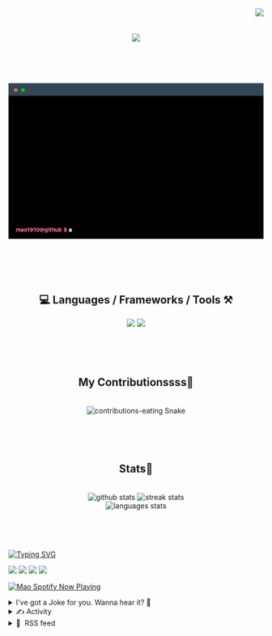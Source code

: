 <!-- VISITOR BADGE -->
<!-- https://github.com/hehuapei/visitor-badge -->

<img align="right" src="https://visitor-badge.laobi.icu/badge?page_id=mao1910.mao1910&left_color=%2379DAF9&right_color=%23FE6E96" />


<!-- TYPING SVG -->
<!-- https://github.com/DenverCoder1/readme-typing-svg -->

<h1 align="center">
    <img src="https://readme-typing-svg.herokuapp.com/?font=Righteous&size=35&center=true&vCenter=true&width=500&height=70&color=FE6E96&font=poppins&duration=5000&lines=Hi+There!+👋;+I'm+Mao!;" />
</h1>

<br/>

<!-- CODE/TERMINAL ABOUT ME -->
<h1 align="center">
<img src="./assets/terminal-5.gif" alt="Terminal" />
</h1>

<br/><br/><br/>


<!-- TECHNOLOGIES LOGOS -->
<!-- https://github.com/tandpfun/skill-icons -->

<h2 align="center">💻 Languages / Frameworks / Tools ⚒️</h2>
<div align="center">
    <img src="https://skillicons.dev/icons?i=javascript,typescript,angular,react,html,css,scss,bootstrap,cs,java,spring" />
    <img src="https://skillicons.dev/icons?i=flutter,firebase,supabase,mysql,git,github,gitlab,vscode,idea,maven,figma" />
</div>

<br/><br/><br/>


<!-- CONTRIBUTIONS SNAKE GAME -->
<!-- https://github.com/Platane/snk -->

<div align="center">
  <h2> My Contributionssss🐍 </h2>
  <br>
  <img alt="contributions-eating Snake" src="https://raw.githubusercontent.com/mao1910/mao1910/output/github-contribution-grid-snake.svg" />

  <!-- Four lines below suggested by Planate for Dark mode-->
  <picture>
  <source media="(prefers-color-scheme: dark)" srcset="github-snake-dark.svg" />
  <source media="(prefers-color-scheme: light)" srcset="github-snake.svg" />
  </picture>
  
  <br/><br/><br/>
</div>


<!-- GITHUB STATS -->
<!-- https://github.com/DenverCoder1/github-readme-streak-stats -->
<!-- https://github.com/anuraghazra/github-readme-stats -->
<!-- https://github-readme-stats-mao1910.vercel.app/ My own Vercel deployment-->

<h2 align="center"> Stats📝 </h2>
  <br>
<div align=center>
  <img width=429 src="https://github-readme-stats-mao1910.vercel.app/api?username=mao1910&count_private=true&show_icons=true&theme=dracula&rank_icon=github&hide=contribs&border_radius=10&border_color=79DAF9" alt="github stats"/>
  <img width=396 src="https://streak-stats.demolab.com/?user=mao1910&count_private=true&theme=dracula&currStreakNum=79DAF9&currStreakLabel=FE6E96&border_radius=10&border=79DAF9" alt="streak stats"/>
  <br/>
  <img src="https://github-readme-stats-mao1910.vercel.app/api/top-langs/?username=mao1910&layout=compact&theme=dracula&border_radius=10&size_weight=0.5&count_weight=0.5&border_color=79DAF9" alt="languages stats" />
</div>

<br/><br/><br/>


<!-- FOOTER -->
<!-- https://github.com/DenverCoder1/readme-typing-svg -->
<!-- https://readme-typing-svg.demolab.com/demo/ -->

<a href="https://git.io/typing-svg"><img src="https://readme-typing-svg.demolab.com?font=Poppins&pause=1000&color=FE6E96&width=535&lines=Thanks+for+dropping+by!;Feel+free+to+check+any+of+the+Socials+below+%F0%9F%91%87;Or+the+Joke+Of+The+Day+if+you're+down+for+a+giggle+%F0%9F%98%9D;Hope+to+see+you+again+%F0%9F%91%8A;Uh%3F+You're+still+here%3F;Well...+I'm+running+out+of+things+to+say...;Tell+you+what%2C+due+to+your+effort+and+perseverance%2C;I+shall+present+you+with+a+short+poem%3A;%22To+code%2C+or+not+to+code%2C+that+is+the+question%3A;Whether+'tis+nobler+in+the+IDE+to+debug;The+errors+and+issues+of+outrageous+software%2C;Or+to+take+up+the+keyboard+against+a+sea+of+bugs;And+by+coding%2C+end+them.%22;by+William+Shakespeare%2C+probably.+;Pretty+sure+that's+Hamlet's.;Alrighty%2C+this+has+been+fun.;But+I'll+restart+the+loop+now...+see+ya+soon!" alt="Typing SVG" /></a>


<!--  SOCIAL NETWORKS -->
<!-- https://github.com/alexandresanlim/Badges4-README.md-Profile -->

  <div> 
    <a href="https://www.linkedin.com/" target="_blank"><img src="https://img.shields.io/badge/-LinkedIn-%230077B5?style=for-the-badge&logo=linkedin&logoColor=white" target="_blank"></a> <!-- ADD LINKEDIN PROFILE -->
    <a href = "https://www.google.com"><img src="https://img.shields.io/badge/Portfolio-4285F4?style=for-the-badge&logo=Google-chrome&logoColor=white" target="_blank"></a> <!-- ADD PORTFOLIO WEBSITE -->
    <a href="https://discord.gg" target="_blank"><img src="https://img.shields.io/badge/Discord-7289DA?style=for-the-badge&logo=discord&logoColor=white" target="_blank"></a> <!-- ADD DISCORD -->
    <a href = "mao1910dev@gmail.com"><img src="https://img.shields.io/badge/Gmail-D14836?style=for-the-badge&logo=gmail&logoColor=white" target="_blank"></a>
  </div>


<!-- SPOTIFY PLAYING-->
<!-- https://github.com/novatorem/novatorem -->
<!-- https://spotify-now-playing-novatorem-git-main-mao1910.vercel.app/ My own Vercel deployment-->

[<img width=438px src="https://spotify-now-playing-git-main-mao1910.vercel.app//api/spotify/?border_color=FE6E96" alt="Mao Spotify Now Playing" />](https://open.spotify.com/user/31542et242zglhf42ydrtqgvuvde)


<!-- JOKE OF THE DAY -->
<!-- https://github.com/ABSphreak/readme-jokes -->
<!-- https://readme-jokes-git-master-mao1910.vercel.app/ My own Vercel deployment-->

<details>
<summary>I've got a Joke for you. Wanna hear it? 🙈</summary>

<br/>

 <tr>
 <td style="padding-top:4px"><img src = "https://readme-jokes-git-master-mao1910.vercel.app/api?&theme=dracula"></td>
 </tr>

</details>


<!-- ACTIVITY -->
<!-- https://github.com/jamesgeorge007/github-activity-readme -->


<details>
<summary>✍️ Activity</summary>

<br/>
<!-- START_SECTION:activity -->
<!--END_SECTION:activity-->

</details>


<!-- RSS FEED -->
<!-- https://github.com/gautamkrishnar/blog-post-workflow -->


<details>
<summary>📕 &nbsp;RSS feed</summary>

<br/>

<!-- BLOG-POST-LIST:START -->
 #### - [Data Communication : System design](https://dev.to/rajrathod/data-communication-system-design-3hgf) 
 <details><summary>Article</summary> <h2>
  
  
  Data Communication:
</h2>

<p>Data communication, also known as data networking or network communication, refers to the transmission of digital data between devices or systems over a network. It is a fundamental concept in computer science and telecommunications and plays a crucial role in enabling communication and data exchange in today's interconnected world. Here are key aspects and components of data communication:</p>

<p><strong>1. Data Transmission Medium</strong>:</p>

<ul>
<li>
<p><strong>Physical Media</strong>: Data can be transmitted over various physical mediums, including:</p>

<ul>
<li>
<strong>Copper Wire</strong>: Used in Ethernet and telephone connections.</li>
<li>
<strong>Fiber Optic Cable</strong>: Provides high-speed and long-distance data transmission.</li>
<li>
<strong>Wireless</strong>: Radio waves, microwaves, and satellite links are used for wireless communication.</li>
<li>
<strong>Coaxial Cable</strong>: Often used for cable television and some data networks.</li>
</ul>


</li>
<li><p><strong>Wireless Technologies</strong>: Wireless data communication includes Wi-Fi, cellular networks (3G, 4G, 5G), Bluetooth, and satellite communication.</p></li>
</ul>

<p><strong>2. Data Transmission Methods</strong>:</p>

<ul>
<li>
<strong>Serial vs. Parallel</strong>: Data can be transmitted serially (one bit at a time) or in parallel (multiple bits simultaneously).</li>
<li>
<strong>Synchronous vs. Asynchronous</strong>: In synchronous transmission, data is sent in synchronized frames, while asynchronous transmission does not require strict synchronization.</li>
</ul>

<p><strong>3. Network Protocols and Standards</strong>:</p>

<ul>
<li>
<strong>Protocols</strong>: Network protocols define rules and conventions for data communication. Examples include TCP/IP, HTTP, FTP, SMTP, and more.</li>
<li>
<strong>Standards</strong>: Standards organizations like the IEEE, ISO, and ITU develop specifications for networking and communication technologies, ensuring interoperability.</li>
</ul>

<p><strong>4. Network Topologies</strong>:</p>

<ul>
<li>
<strong>Physical Topology</strong>: Describes the physical layout of devices in a network, such as star, bus, ring, or mesh topologies.</li>
<li>
<strong>Logical Topology</strong>: Defines how data flows in the network, often based on protocols (e.g., Ethernet, Token Ring).</li>
</ul>

<p><strong>5. Network Devices</strong>:</p>

<ul>
<li>
<strong>Routers</strong>: Devices that connect different networks and route data between them.</li>
<li>
<strong>Switches</strong>: Devices that forward data within a local network based on MAC addresses.</li>
<li>
<strong>Firewalls</strong>: Network security devices that filter incoming and outgoing traffic.</li>
<li>
<strong>Modems</strong>: Devices that modulate and demodulate signals to enable digital data transmission over analog lines (e.g., DSL modems).</li>
</ul>

<p><strong>6. Network Layers</strong>:</p>

<ul>
<li>
<strong>OSI Model</strong>: The OSI (Open Systems Interconnection) model defines seven layers, each responsible for specific functions in data communication. These layers include physical, data link, network, transport, session, presentation, and application layers.</li>
</ul>

<p><strong>7. Transmission Modes</strong>:</p>

<ul>
<li>
<strong>Simplex</strong>: Data flows in one direction only (e.g., TV broadcast).</li>
<li>
<strong>Half-Duplex</strong>: Data can flow in both directions but not simultaneously (e.g., walkie-talkies).</li>
<li>
<strong>Full-Duplex</strong>: Data can flow in both directions simultaneously (e.g., phone conversation).</li>
</ul>

<p><strong>8. Error Detection and Correction</strong>:</p>

<ul>
<li>Techniques like checksums and error-correcting codes are used to detect and correct errors in transmitted data.</li>
</ul>

<p><strong>9. Data Encoding and Modulation</strong>:</p>

<ul>
<li>Data is often encoded into electrical, optical, or radio wave signals for transmission. Techniques like modulation are used to represent digital data in analog signals.</li>
</ul>

<p><strong>10. Network Security and Encryption</strong>:</p>

<ul>
<li>Data communication often involves security measures to protect data from unauthorized access and eavesdropping. Encryption and secure protocols are used for secure communication.</li>
</ul>

<p><strong>11. Bandwidth and Data Rate</strong>:</p>

<ul>
<li>Bandwidth represents the capacity of a communication channel, while data rate refers to the speed at which data is transmitted.</li>
</ul>

<p><strong>12. Data Routing</strong>:</p>

<ul>
<li>Data is routed through networks using routing algorithms and tables that determine the best path from the source to the destination.</li>
</ul>

<p>Data communication is the foundation of the internet, telecommunication networks, and various other communication systems. It enables the exchange of information, multimedia content, and real-time interactions across the globe, impacting various aspects of modern life, from business and education to entertainment and healthcare.</p>

<h2>
  
  
  Application Layer:
</h2>

<p>The application layer is one of the seven layers in the OSI (Open Systems Interconnection) model and one of the five layers in the TCP/IP model. It is the topmost layer in both models and plays a fundamental role in network communication, as it focuses on end-user services and applications. Here's an overview of the application layer:<br>
<a href="https://res.cloudinary.com/practicaldev/image/fetch/s--vkG17HvF--/c_limit%2Cf_auto%2Cfl_progressive%2Cq_auto%2Cw_800/https://dev-to-uploads.s3.amazonaws.com/uploads/articles/opg7tsvapbmdpcssq9fj.png" class="article-body-image-wrapper"><img src="https://res.cloudinary.com/practicaldev/image/fetch/s--vkG17HvF--/c_limit%2Cf_auto%2Cfl_progressive%2Cq_auto%2Cw_800/https://dev-to-uploads.s3.amazonaws.com/uploads/articles/opg7tsvapbmdpcssq9fj.png" alt="Image description" width="585" height="359"></a></p>

<p><strong>Key Functions of the Application Layer</strong>:</p>

<ol>
<li><p><strong>End-User Services</strong>: The primary purpose of the application layer is to provide various network services directly to end-users or applications. It acts as an interface between the network and the user, ensuring that applications can communicate over the network.</p></li>
<li><p><strong>Application Protocols</strong>: The application layer defines various protocols and standards for specific applications and services to communicate with one another. These protocols determine how data is formatted, transmitted, and received by applications.</p></li>
<li><p><strong>Data Presentation and Translation</strong>: The application layer is responsible for data presentation and conversion. It ensures that data is in a format that the receiving application can understand and interpret. This includes tasks like data encryption, compression, and character set conversion.</p></li>
<li><p><strong>Session Management</strong>: The application layer can establish, maintain, and terminate communication sessions between applications. It helps manage the flow of data and ensures that information is synchronized between sender and receiver.</p></li>
<li><p><strong>Application Identification and Addressing</strong>: The application layer defines mechanisms for identifying applications and services on a network, typically using port numbers or other identifiers. This enables routers and switches to forward data to the appropriate destination.</p></li>
<li><p><strong>User Authentication and Authorization</strong>: Some application layer protocols and services handle user authentication and authorization, ensuring that only authorized users can access certain resources or services.</p></li>
<li><p><strong>File Transfer and Remote Access</strong>: Protocols like FTP (File Transfer Protocol) and SSH (Secure Shell) operate at the application layer and enable file transfer and remote access to servers.</p></li>
<li><p><strong>Email Services</strong>: Email protocols such as SMTP (Simple Mail Transfer Protocol) for sending emails and POP3/IMAP for receiving emails operate at the application layer.</p></li>
<li><p><strong>Web Services</strong>: HTTP (Hypertext Transfer Protocol), used for web browsing and web-based applications, is a key application layer protocol.</p></li>
</ol>

<p><strong>Examples of Application Layer Protocols and Services</strong>:</p>

<ul>
<li>
<strong>HTTP/HTTPS</strong>: Hypertext Transfer Protocol and its secure version are used for web browsing and web services.</li>
<li>
<strong>SMTP</strong>: Simple Mail Transfer Protocol is used for sending email.</li>
<li>
<strong>POP3/IMAP</strong>: Post Office Protocol and Internet Message Access Protocol are used for receiving email.</li>
<li>
<strong>FTP</strong>: File Transfer Protocol is used for transferring files.</li>
<li>
<strong>SSH</strong>: Secure Shell is used for secure remote access and management of network devices.</li>
<li>
<strong>DNS</strong>: Domain Name System resolves domain names into IP addresses.</li>
<li>
<strong>SNMP</strong>: Simple Network Management Protocol is used for managing and monitoring network devices.</li>
<li>
<strong>TELNET</strong>: Used for remote terminal access (not secure).</li>
</ul>

<p>The application layer is critical for enabling communication between different software applications and services across a network. It provides the necessary abstractions and protocols to facilitate this communication, ensuring that data is exchanged accurately and efficiently.</p>

<h2>
  
  
  Network Protocols:
</h2>

<p>HTTP (Hypertext Transfer Protocol), TCP (Transmission Control Protocol), and UDP (User Datagram Protocol) are fundamental protocols in computer networking that play essential roles in data communication and web services. Each protocol serves a specific purpose and has its characteristics and use cases. Here's an overview of each:<br>
<a href="https://res.cloudinary.com/practicaldev/image/fetch/s--RKMceQE8--/c_limit%2Cf_auto%2Cfl_progressive%2Cq_auto%2Cw_800/https://dev-to-uploads.s3.amazonaws.com/uploads/articles/b0l6a19qac8dhho1l3sj.png" class="article-body-image-wrapper"><img src="https://res.cloudinary.com/practicaldev/image/fetch/s--RKMceQE8--/c_limit%2Cf_auto%2Cfl_progressive%2Cq_auto%2Cw_800/https://dev-to-uploads.s3.amazonaws.com/uploads/articles/b0l6a19qac8dhho1l3sj.png" alt="Image description" width="697" height="537"></a></p>

<p><strong>HTTP (Hypertext Transfer Protocol)</strong>:</p>

<ul>
<li>
<strong>Purpose</strong>: HTTP is an application layer protocol used for transferring hypertext (text-based documents with links) and other data between a client (typically a web browser) and a web server.</li>
<li>
<strong>Characteristics</strong>:

<ul>
<li>Request-Response Model: HTTP follows a client-server model where a client sends requests to a web server, and the server responds with the requested content.</li>
<li>Stateless: HTTP is stateless, meaning each request-response cycle is independent, and the server doesn't retain information about previous requests from the same client.</li>
<li>Connectionless: By default, HTTP uses a connectionless model where each request/response is a separate connection. However, HTTP/1.1 introduced the option to reuse connections (HTTP Keep-Alive) for multiple requests.</li>
</ul>


</li>
<li>
<strong>Use Cases</strong>: HTTP is the foundation of the World Wide Web and is used for browsing websites, fetching resources like HTML pages, images, videos, and interacting with web services through APIs (e.g., RESTful APIs).</li>
</ul>

<p><strong>TCP (Transmission Control Protocol)</strong>:</p>

<ul>
<li>
<strong>Purpose</strong>: TCP is a transport layer protocol that provides reliable, connection-oriented, and stream-oriented data communication between two devices in a network.</li>
<li>
<strong>Characteristics</strong>:

<ul>
<li>Reliable: TCP ensures the reliable delivery of data by acknowledging received packets, retransmitting lost packets, and ordering received packets.</li>
<li>Connection-Oriented: TCP establishes a connection before data exchange and terminates the connection after communication.</li>
<li>Stream-Oriented: TCP treats data as a continuous stream of bytes, providing a byte-stream interface to applications.</li>
</ul>


</li>
<li>
<strong>Use Cases</strong>: TCP is commonly used for applications where data reliability and ordering are critical, such as web browsing, email, file transfer (e.g., FTP), and remote access (e.g., SSH).</li>
</ul>

<p><strong>UDP (User Datagram Protocol)</strong>:</p>

<ul>
<li>
<strong>Purpose</strong>: UDP is a transport layer protocol that provides a connectionless and lightweight method for sending datagrams (packets) of data between devices in a network.</li>
<li>
<strong>Characteristics</strong>:

<ul>
<li>Connectionless: UDP does not establish a connection before sending data and does not guarantee the delivery or ordering of data packets.</li>
<li>Lightweight: UDP has lower overhead compared to TCP because it lacks features like flow control and error correction.</li>
<li>Low Latency: UDP is preferred for real-time applications where low latency is crucial, such as VoIP, online gaming, and multimedia streaming.</li>
</ul>


</li>
<li>
<strong>Use Cases</strong>: UDP is suitable for applications where real-time communication is more important than data integrity, such as video conferencing, DNS, DHCP, and various real-time protocols.
Remote Procedure Call (RPC), gRPC, REST, and GraphQL are all protocols and technologies used for building APIs and enabling communication between clients and servers in distributed systems. Each of these technologies has its own characteristics and use cases. Here's an in-depth explanation of each:</li>
</ul>

<p><strong>Remote Procedure Call (RPC)</strong>:</p>

<ul>
<li>
<strong>Purpose</strong>: RPC is a protocol that allows a program or function to execute code on a remote server or service as if it were a local function call. It abstracts the complexities of network communication, making it appear as if the client is invoking a function on the server.</li>
<li>
<strong>Characteristics</strong>:

<ul>
<li>Synchronous: RPC calls are typically synchronous, meaning the client waits for the remote procedure to complete and return a response.</li>
<li>Language Agnostic: RPC can work across different programming languages, allowing clients and servers to be written in different languages.</li>
<li>Communication Overhead: RPC may involve serialization/deserialization of data and network communication, which can add overhead.</li>
</ul>


</li>
<li>
<strong>Use Cases</strong>: RPC is commonly used in scenarios where you need direct control over remote services and want to make remote calls feel like local calls. Examples include remote method invocation in Java RMI and gRPC.</li>
</ul>

<p><strong>gRPC</strong>:</p>

<ul>
<li>
<strong>Purpose</strong>: gRPC is an open-source RPC framework developed by Google. It uses HTTP/2 as the transport protocol and Protocol Buffers (protobuf) as the interface definition language (IDL) to define services and message structures.</li>
<li>
<strong>Characteristics</strong>:

<ul>
<li>Strongly Typed: gRPC uses Protocol Buffers to define APIs and data structures, providing strong typing and code generation.</li>
<li>Language Agnostic: Similar to RPC, gRPC allows communication between clients and servers implemented in different programming languages.</li>
<li>Bidirectional Streaming: gRPC supports bidirectional streaming, enabling both clients and servers to send multiple messages in a single RPC.</li>
</ul>


</li>
<li>
<strong>Use Cases</strong>: gRPC is well-suited for building efficient and performant APIs in microservices architectures. It's commonly used in scenarios where high performance, strong typing, and bidirectional communication are important.</li>
</ul>

<p><strong>REST (Representational State Transfer)</strong>:</p>

<ul>
<li>
<strong>Purpose</strong>: REST is an architectural style for designing networked applications. It is based on a set of principles and constraints that define how resources are identified and addressed via URLs, and how they can be manipulated using a limited set of standardized HTTP methods.</li>
<li>
<strong>Characteristics</strong>:

<ul>
<li>Stateless: RESTful services are stateless, meaning each request from a client to a server must contain all the information needed to understand and process the request.</li>
<li>CRUD Operations: REST maps CRUD (Create, Read, Update, Delete) operations to HTTP methods (POST, GET, PUT, DELETE) for resource manipulation.</li>
<li>Representations: Resources in REST can have multiple representations (e.g., JSON, XML, HTML), and clients can specify their preferred representation.</li>
</ul>


</li>
<li>
<strong>Use Cases</strong>: REST is widely used for building APIs on the web, including web services, social media APIs, and any scenario where stateless communication over HTTP is appropriate.</li>
</ul>

<p><strong>GraphQL</strong>:</p>

<ul>
<li>
<strong>Purpose</strong>: GraphQL is a query language and runtime for APIs that allows clients to request only the data they need and nothing more. It provides a flexible and efficient approach to data retrieval and manipulation.</li>
<li>
<strong>Characteristics</strong>:

<ul>
<li>Flexible Queries: Clients can specify exactly what data they need in their queries, reducing over-fetching or under-fetching of data.</li>
<li>Strongly Typed: GraphQL APIs are strongly typed and introspective, meaning the schema is self-documenting, and clients can discover available operations and types.</li>
<li>Single Endpoint: GraphQL typically exposes a single endpoint for all API operations, making it easier to manage and optimize.</li>
</ul>


</li>
<li>
<strong>Use Cases</strong>: GraphQL is suitable for scenarios where clients have diverse data needs, need to reduce over-fetching of data, or want to consolidate multiple API endpoints into a single endpoint. It is often used in modern web and mobile app development.</li>
</ul>

 </details> 
 <hr /> 

 #### - [Self-developed PSD parser dynamically generates static code to improve your development efficiency](https://dev.to/yuanmr/self-developed-psd-parser-dynamically-generates-static-code-to-improve-your-development-efficiency-200c) 
 <details><summary>Article</summary> <h2>
  
  
  Preface
</h2>

<p>Hello everyone, welcome to the <code>Useless Innovation</code> technology channel. That's right! You read that right, here is a combination of useless technologies or technologies that are rarely touched in daily life. Innovate a more useless tool and provide it for everyone to use. Therefore, we call it <code>useless innovation</code>, or we can also call it <code>berry innovation</code>.</p>

<h2>
  
  
  Finished product display
</h2>

<p>Before explaining my development and learning process, I will first share the tools with everyone. If you want to know more about us or want to learn and cooperate, you can send me a private message. Quick access address：<a href="http://meichuang.org.cn/meichuangToos/#/index">http://meichuang.org.cn/meichuangToos/#/index</a></p>

<h2>
  
  
  front page
</h2>

<p>When you enter the homepage of the platform, you can see a very simple style, which is mainly divided into three areas: the header area, the introduction area, and the functional module area. What we developed this time: the “useless” static code generator tool is our first product, also known as Pixel Partner.</p>

<p>*When I chose this name, I wanted this tool to be your partner in the development process. It can help you complete the task of cutting pictures at any time, so that you are no longer a picture cutting boy. *</p>

<p><a href="https://res.cloudinary.com/practicaldev/image/fetch/s--TIPKnLDx--/c_limit%2Cf_auto%2Cfl_progressive%2Cq_auto%2Cw_800/https://dev-to-uploads.s3.amazonaws.com/uploads/articles/rryzsqgdyk5924vb3odm.png" class="article-body-image-wrapper"><img src="https://res.cloudinary.com/practicaldev/image/fetch/s--TIPKnLDx--/c_limit%2Cf_auto%2Cfl_progressive%2Cq_auto%2Cw_800/https://dev-to-uploads.s3.amazonaws.com/uploads/articles/rryzsqgdyk5924vb3odm.png" alt="home" width="800" height="444"></a></p>

<h2>
  
  
  Pixel Partner
</h2>

<p>When you enter the Pixel Partner tool, you will be asked by default to upload a PSD mockup first. After the upload is completed, it will help you with cutting, rendering and other actions, and finally enter the console.</p>

<p><a href="https://res.cloudinary.com/practicaldev/image/fetch/s--XntJ4RLI--/c_limit%2Cf_auto%2Cfl_progressive%2Cq_auto%2Cw_800/https://dev-to-uploads.s3.amazonaws.com/uploads/articles/1m925bybdk8chtbiay5h.png" class="article-body-image-wrapper"><img src="https://res.cloudinary.com/practicaldev/image/fetch/s--XntJ4RLI--/c_limit%2Cf_auto%2Cfl_progressive%2Cq_auto%2Cw_800/https://dev-to-uploads.s3.amazonaws.com/uploads/articles/1m925bybdk8chtbiay5h.png" alt="import" width="800" height="445"></a></p>

<p><strong>The console page is divided into three modules:</strong></p>

<ol>
<li>File preview area on the left: You can upload multiple psds and switch at any time.</li>
<li>The page preview area in the middle: preview the corresponding psd interface.</li>
<li>Ribbon on the right: Set the configuration of download code.</li>
</ol>

<p><a href="https://res.cloudinary.com/practicaldev/image/fetch/s--lt_tmprU--/c_limit%2Cf_auto%2Cfl_progressive%2Cq_auto%2Cw_800/https://dev-to-uploads.s3.amazonaws.com/uploads/articles/nl3foqy1ireaatqgt02m.png" class="article-body-image-wrapper"><img src="https://res.cloudinary.com/practicaldev/image/fetch/s--lt_tmprU--/c_limit%2Cf_auto%2Cfl_progressive%2Cq_auto%2Cw_800/https://dev-to-uploads.s3.amazonaws.com/uploads/articles/nl3foqy1ireaatqgt02m.png" alt="preview" width="800" height="446"></a></p>

<p>Mainly explain the functions of the functional area:</p>

<ol>
<li>Source code type: Generate code using the syntax and rules of the corresponding type. Contains HTML, Vue2.x, React, Uniapp, WeChat applet</li>
<li>Size standard: The page adapts to the size. According to the value you fill in, all the elements of the page are generated to the corresponding adapted size, so that they can be perfectly presented on the page.</li>
<li>Unit standard: According to the size and unit, it can be adapted to the display of different clients. Contains PX, REM, VH, VW</li>
<li>Font: Upload the corresponding text font to restore the visual draft.</li>
</ol>

<p><a href="https://res.cloudinary.com/practicaldev/image/fetch/s--eul0SFSp--/c_limit%2Cf_auto%2Cfl_progressive%2Cq_auto%2Cw_800/https://dev-to-uploads.s3.amazonaws.com/uploads/articles/lf9n6tfcta4r9molrz8d.png" class="article-body-image-wrapper"><img src="https://res.cloudinary.com/practicaldev/image/fetch/s--eul0SFSp--/c_limit%2Cf_auto%2Cfl_progressive%2Cq_auto%2Cw_800/https://dev-to-uploads.s3.amazonaws.com/uploads/articles/lf9n6tfcta4r9molrz8d.png" alt="ribbon" width="800" height="1520"></a></p>

<h2>
  
  
  Self-test
</h2>

<p>After the development was completed, we also conducted self-tests for a period of time to summarize the overall integrity of the current website.</p>

<ol>
<li>Parse poster-related PSD files, which can be perfectly parsed, as long as the corresponding font file is uploaded (<strong>This is very important</strong>). Our company is also using it now, which basically saves one or two people’s working hours (the boss is very satisfied).</li>
<li>The layout is not strong, and it is not very friendly to the management backend or daily business viewing pages. The current overall layout is based on positioning and has no structure. We are constantly making breakthroughs in this regard (<strong>If you have the ability and interest in this area People can join our small team, and we can open source in this area</strong>)</li>
<li>The recognition is not strong and cannot be recognized as input boxes, tables, icons, etc. We are also looking for a breakthrough point for this. To be honest, it is a bit difficult. There is no one in this field (<strong>If anyone is willing to teach us how to train large models, please send me a private message, or if you are willing to cooperate</strong>)</li>
</ol>

<h2>
  
  
  Summarize
</h2>

<p>The above introduction ends here. The operation is very simple, and the function of generating page code is also very nice. Everyone can try it. Maybe it will be helpful to you, <code>I introduced this tool to a friend, and he directly used it to take orders to develop pages. He complained that he could borrow more orders for drawing static pages.</code>I secretly envy people who have private contracts. That’s it for this issue, see you next time.</p>

 </details> 
 <hr /> 

 #### - [Navigating the shift from customer service to coding](https://dev.to/wdp/navigating-the-shift-from-customer-service-to-coding-oe6) 
 <details><summary>Article</summary> <p>In the rapidly evolving landscape of software development, professionals with diverse backgrounds bring unique perspectives and valuable skills to the table. Meet <a href="https://www.linkedin.com/in/thorrellt/">Thorrell Turner</a>, a Mobile Software Developer currently dedicated to a healthcare platform that aims to improve accessibility to medical care. Balancing work and a family of five, Thorrell successfully transitioned from a career in Customer Service to the tech industry, leveraging his Bachelor's degree in Computer Science. With his solid foundation and a <a href="https://thorrellt.com/">portfolio</a> showcasing his expertise in mobile software development, Thorrell is driven to make a meaningful impact in the field.</p>

<p>Explore our interview with Thorrell as we delve into his inspiring story, his experiences in web development, and his significant contributions to the <a href="https://www.webdevpath.co/">Web Dev Path project</a>—an open-source initiative that empowers aspiring tech professionals, such as designers, developers, and project managers to gain practical, real-life experience. Through his narrative, we aim to inspire others considering a similar path and emphasize the boundless opportunities that come with embracing change and pursuing a fulfilling career in the ever-evolving world of mobile software development.</p>




<p><strong>Can you share your experience, your background in web development, and how it led you to contribute to the Web Dev Path project?</strong></p>

<p>Absolutely! My journey in web development began when I decided to make a career transition to software development. At the time, I had approximately one year of web development experience under my belt. Most recently, I completed a project utilizing React and Node.</p>

<p>While I was focusing on securing more job interviews to gain industry-worthy experience, a close friend introduced me to the Web Dev Path project. Intrigued by its details, I dove in and immediately knew that I wanted to be part of this initiative. I quickly familiarized myself with Next.js and React and reached out the very next day to offer my contribution.</p>

<p><strong>As a software developer with full-stack experience, how do you see the Web Dev Path project benefiting aspiring web developers in their learning journey?</strong></p>

<p>The Web Dev Path project offers aspiring web developers several valuable benefits. Firstly, it provides an opportunity to interact with an existing codebase, which is crucial since professionals will often encounter code written by others in their careers. This project allows individuals to enhance their ability to understand and work with unfamiliar code—an essential skill in the industry.</p>

<p>Furthermore, the project offers access to more experienced developers, creating an invaluable learning environment. Being part of the Web Dev Path community saved me time and alleviated stress through discussions about solutions, strategies, and providing insights into the logic behind specific decisions.</p>

<p><strong>Can you describe some of the key features and functionalities of the Web Dev Path project that make it a valuable resource for individuals looking to enter or progress in the field of web development?</strong></p>

<p>For those lacking professional experience in the tech industry, like myself when I first contributed to the project, Web Dev Path plays a significant role in introducing core aspects of the development lifecycle. Participants have the opportunity to assign themselves tasks with requirements, test code, document changes, and more—replicating real-world scenarios.</p>

<p>From my perspective as a developer starting out, the most impactful aspect of the Web Dev Path project was the experience gained with Git. This ranged from cloning a repository, running it on my local machine, to completing pull requests and merging changes. In fact, during an interview that led to my first job offer, I successfully answered a Git question based on knowledge gained through my involvement with the project.</p>

<p><strong>How do you believe the Web Dev Path project promotes a sense of community and knowledge sharing among aspiring web developers, considering your personal values of collaboration and learning?</strong></p>

<p>The Web Dev Path community emanates warmth and a genuine eagerness to assist others. It creates a safe space where individuals feel empowered to ask questions, even if they consider them "dumb." This environment fosters learning and personal growth.</p>

<p>Having mostly pursued my journey in isolation, it was a refreshing change to engage in brainstorming dialogues within the community and discover insightful articles or videos recommended by fellow members. I quickly realized how much I had limited myself by not embracing collaboration earlier.</p>

<p><strong>What advice would you give to aspiring web developers who are interested in leveraging the Web Dev Path project to enhance their skills and knowledge? How can they make the most out of this open-source resource?</strong></p>

<p>To those interested in maximizing their benefit from the Web Dev Path project, I encourage you to dive in even before you feel completely ready. Embrace the challenge of stepping out of your comfort zone, as that's where lasting knowledge is truly built.</p>

<p>Additionally, make sure to document and leverage the experience gained from contributing to an open-source project like this. Take notes of your contributions with the intention of showcasing them on your resume or discussing them during interviews.</p>

<p>For those with limited tech experience on their resume, consider using headings like "Technical Experience" and "Non-technical Experience" instead of the traditional "Work Experience." Under the "Technical Experience" section, you can list any technical work experience you may have, as well as your open-source contributions and personal projects. This approach can provide an edge and catch the attention of recruiters, especially if your "Technical Experience" section spans half a page or more.</p>




<h2>
  
  
  Conclusion
</h2>

<p>Thorrell's journey from Customer Service to Tech exemplifies the possibilities that arise from transitioning careers. Through his interview, Thorrell invites aspiring web developers to embrace challenges and leverage resources like open-source projects to enhance their skills and knowledge in the dynamic field of web development.</p>

<p>As we conclude our conversation with Thorrell, we encourage you to explore the transformative impact of the Web Dev Path project. Join the vibrant community of like-minded individuals, embark on your own journey of growth, and unlock new opportunities. Visit the <a href="https://www.webdevpath.co/">Web Dev Path website</a> to discover how you can contribute and propel your web development career forward.</p>

 </details> 
 <hr /> 

 #### - [Lidando com regressão visual: enfrentando desafios com Django, Selenium e Pillow](https://dev.to/eduardojm/lidando-com-regressao-visual-enfrentando-desafios-com-django-selenium-e-pillow-o8d) 
 <details><summary>Article</summary> <p>O <strong>django-image-uploader-widget</strong> é um projeto de componente de upload de imagem para o <strong>django</strong>. Por motivos de retrocompatibilidade entre as versões 3.x e 4.x do <strong>django</strong>, foi decidido implementar testes de regressão visual utilizando <strong>Selenium</strong> e <strong>Pillow</strong>. Nesse texto vamos trabalhar esse tema e seus desafios.</p>

<h2>
  
  
  Índice
</h2>

<ul>
<li>Introdução</li>
<li>O suporte do django a suas versões</li>
<li>O que é um teste de regressão visual?</li>
<li>O Browser e o Selenium</li>
<li>Pillow</li>
<li>Juntando as Peças</li>
<li>
Desafios

<ul>
<li>O problema inicial</li>
<li>Alteração nas fontes</li>
<li>Animações, transições e threshold</li>
<li>Theme Toggle</li>
</ul>


</li>
<li>Referências</li>
</ul>

<h2>
  
  
  Introdução <a></a>
</h2>

<p>O <a href="https://github.com/inventare/django-image-uploader-widget">django-image-uploader-widget</a> é um projeto de componente de upload de imagem para o <strong>django</strong>, criado para melhorar a estética dos <em>uploaders</em> originais. É mantido como open-source desde o início, inclusive recebendo colaborações de outros desenvolvedores.</p>

<p><a href="https://res.cloudinary.com/practicaldev/image/fetch/s--yMzmwO7C--/c_limit%2Cf_auto%2Cfl_progressive%2Cq_auto%2Cw_800/https://dev-to-uploads.s3.amazonaws.com/uploads/articles/t0pzhx6vm8kwio4xf5i9.png" class="article-body-image-wrapper"><img src="https://res.cloudinary.com/practicaldev/image/fetch/s--yMzmwO7C--/c_limit%2Cf_auto%2Cfl_progressive%2Cq_auto%2Cw_800/https://dev-to-uploads.s3.amazonaws.com/uploads/articles/t0pzhx6vm8kwio4xf5i9.png" alt="Visualização do Componente" width="800" height="160"></a></p>

<p>Com o lançamento das versões 4.x do django, o componente passou a ter diferenças significativas no visual entre algumas de suas versões, conforme registrado na issue <a href="https://github.com/inventare/django-image-uploader-widget/issues/96#issuecomment-1690740705">#96</a>.</p>

<p>A partir dessa diferença visual, em diferentes versões do <strong>django</strong>, entra no radar do projeto a possibilidade de implementação de testes de regressão visual. Nesse artigo vamos explorar os desafios enfrentados durante essa implementação.</p>

<h2>
  
  
  O suporte do django a suas versões <a></a>
</h2>

<p>Um ponto que vale ser levado em consideração, para justificar a decisão de implementar testes de regressão visual, é o fato de que o <strong>django</strong> mantem, por muito tempo, suporte a diversas de suas versões (<a href="https://www.djangoproject.com/download/">Ver Referência</a>), como na imagem:</p>

<p><a href="https://res.cloudinary.com/practicaldev/image/fetch/s--xwpjDp3c--/c_limit%2Cf_auto%2Cfl_progressive%2Cq_auto%2Cw_800/https://dev-to-uploads.s3.amazonaws.com/uploads/articles/03mlns5lyp7k2s16drdr.png" class="article-body-image-wrapper"><img src="https://res.cloudinary.com/practicaldev/image/fetch/s--xwpjDp3c--/c_limit%2Cf_auto%2Cfl_progressive%2Cq_auto%2Cw_800/https://dev-to-uploads.s3.amazonaws.com/uploads/articles/03mlns5lyp7k2s16drdr.png" alt="django supported versions roadmap" width="800" height="369"></a></p>

<h2>
  
  
  O que é um teste de regressão visual? <a></a>
</h2>

<p>Como o Guilherme Ananias comenta no seu texto (<a href="https://dev.to/woovi/avoiding-ui-regressions-with-jest-49f3">Ver Referência</a>), um teste de regressão visual é um tipo de teste que irá garantir que qualquer alteração no código não irá alterar a forma como o usuário final irá verá esse componente ou página.</p>

<p>Dado o contexto de suporte a múltiplas versões do <strong>django</strong> e, principalmente, do <strong>django-admin</strong>, com alterações de estilização entre as versões, esse tipo de teste pode, também, ser utilizado para garantir retrocompatibilidade entre o componente e as versões do <strong>django</strong>.</p>

<h2>
  
  
  O Browser e o Selenium <a></a>
</h2>

<p>O código desse componente já possuía uma suite de testes, funcionais, rodando com o <strong>Selenium</strong> e o <strong>Chrome Driver</strong>. A justificativa para o uso de testes funcionais pode ser lida nas <a href="https://inventare.github.io/django-image-uploader-widget/docs/development/tests/">documentações do projeto</a>.</p>

<p>Tendo o browser e, mais especificamente, o <strong>selenium</strong> disponíveis, é possível utilizar o método <code>screenshot(filename)</code> para salvar um <em>screenshot</em> de um elemento da página, conforme <a href="https://selenium-python.readthedocs.io/api.html#selenium.webdriver.remote.webelement.WebElement.screenshot">documentação</a>.</p>

<h2>
  
  
  Pillow <a></a>
</h2>

<p>A utilização dos campos de imagem do <strong>django</strong> só é possível com a biblioteca <strong>Pillow</strong> instalada no projeto. Essa biblioteca traz, com a sua instalação, métodos para lidar com a diferença entre imagens (<a href="https://pillow.readthedocs.io/en/stable/reference/ImageChops.html#PIL.ImageChops.difference">Ver Referência</a>).</p>

<h2>
  
  
  Juntando as Peças <a></a>
</h2>

<p>Ao utilizar o <strong>selenium</strong> e a lib <strong>Pillow</strong> é possível, de forma bem simples, tirar <em>screenshot</em> dos elementos e comparar com outro <em>screenshot</em> já armazenado (<a href="https://github.com/inventare/django-image-uploader-widget/blob/main/utils/tests/snapshot.py#L188">ver implementação</a>).</p>

<h2>
  
  
  Desafios <a></a>
</h2>

<p>Foram enfrentados diversos desafios durante a implementação dos testes de regressão visual. Alguns desses desafios foram causados pela natureza das escolhas para a implementação desses testes e outros pela natureza do <strong>django</strong> e <strong>django-admin</strong>.</p>

<h3>
  
  
  O problema inicial <a></a>
</h3>

<p>Toda a implementação dos testes de regressão visual nasceram devido a um problema entre versões do django, vide <a href="https://github.com/inventare/django-image-uploader-widget/issues/96#issuecomment-1690740705">#96</a>, onde, devido a alteração de estilos do <strong>django-admin</strong>, adicionando <code>flexbox</code>, causou a quebra da estilização.</p>

<p>Assim, é necessário dizer que um dos primeiros desafios é da natureza do <strong>django</strong> e, principalmente, do suporte a múltiplas versões do mesmo.</p>

<p>A solução, pra esse caso, em específico, foi simples e corriqueira fazendo o tratamento tanto pro <strong>css</strong> das versões 3.x do <strong>django-admin</strong> quanto para as novas, que utilizam <code>flexbox</code>.</p>

<h3>
  
  
  Alteração nas fontes <a></a>
</h3>

<p>Complementando o problema inicial, logo nos primeiros testes, foi identificado uma alteração no padrão visual do componente (ou <em>widget</em>), em uma das versões mais recentes do <strong>django</strong>. As fontes do <em>widget</em> estavam diferentes. Ao buscar pelas <em>releases notes</em> do <strong>django</strong>, é observado a seguinte descrição (<a href="https://docs.djangoproject.com/en/4.2/releases/4.2/">referência</a>):</p>

<blockquote>
<p>The admin’s font stack now prefers system UI fonts and no longer requires downloading fonts. Additionally, CSS variables are available to more easily override the default font families.</p>
</blockquote>

<p>Uma solução, não necessariamente a melhor, porém a mais simples foi a de adiantar essa alteração das fontes, para o componente de upload de imagens, independente da versão do <strong>django</strong>.</p>

<h3>
  
  
  Animações, transições e threshold <a></a>
</h3>

<p>Da natureza da comparação das imagens, junto ao fato de ser uma aplicação <em>web</em> executando, tem-se o problema de ter alguns pixeis de diferença em algumas situações, provavelmente causado por animações e transições.</p>

<p>Para aguardar o fim das transições e animações, o método <code>time.sleep()</code> do Python foi utilizado. Por conta da utilização do <code>time.sleep()</code> é, natural, que o tempo de execução dos testes aumente significativamente.</p>

<blockquote>
<p>Nesse ponto, é sempre importante deixar pontuado que, não existe certo ou errado, ou solução pra todos os problemas, ou, ainda, solução sem contrapontos. Toda técnica, ou escolha, geralmente, tem suas vantagens e desvantagens. Cabe ponderar se as vantagens superam as desvantagens no contexto ao qual se quer utilizar a ferramenta.</p>
</blockquote>

<p>Por fim, após a implementação do <code>time.sleep()</code> raras se tornaram as vezes que as imagens divergiam em locais que não deveriam, porém, por garantia, ainda foi implementado um sistema de comparação com <em>threshold</em> (limiar) para esses casos.</p>

<h3>
  
  
  Theme Toggle <a></a>
</h3>

<p>Ainda nas <em>release notes</em> da versão <strong>4.2</strong> do <strong>django</strong> é possível verificar a adição de um <em>theme toggle</em> no admin. Quando o componente foi, inicialmente, desenvolvido, as versões 4.x do <em>django</em> ainda não tinham assumido o status de <strong>LTS</strong>. Além disso, por um tempo, apenas as manutenções básicas foram dadas ao projeto. Dados esses contextos, o componente não tinha suporte a mudança de tema pela interface de usuário.</p>

<p>Esse problema só foi percebido, de fato, com a implementação dos testes de regressão visual e, para a solução, foi aberta uma nova issue no GitHub (<a href="https://github.com/inventare/django-image-uploader-widget/issues/103">#103</a>).</p>

<p>Esse foi o único caso em que foi implementada uma condicional da versão do <strong>django</strong> em que os testes estavam sendo executados:<br>
</p>

<div class="highlight js-code-highlight">
<pre class="highlight python"><code><span class="kn">import</span> <span class="nn">django</span>
<span class="c1"># ...
</span>
<span class="k">class</span> <span class="nc">InlineEditorUIRegressionTestCase</span><span class="p">(</span><span class="n">IUWTestCase</span><span class="p">):</span>
    <span class="c1"># ...
</span>    <span class="k">def</span> <span class="nf">test_ui_initialized_toggle_dark_theme_inverted</span><span class="p">(</span><span class="bp">self</span><span class="p">):</span>
        <span class="bp">self</span><span class="p">.</span><span class="n">dark_mode</span><span class="p">()</span>

        <span class="n">major</span><span class="p">,</span> <span class="n">minor</span><span class="p">,</span> <span class="n">_</span><span class="p">,</span> <span class="n">_</span><span class="p">,</span> <span class="n">_</span> <span class="o">=</span> <span class="n">django</span><span class="p">.</span><span class="n">VERSION</span>
        <span class="k">if</span> <span class="n">major</span> <span class="o">&lt;</span> <span class="mi">4</span> <span class="ow">or</span> <span class="n">minor</span> <span class="o">&lt;</span> <span class="mi">2</span><span class="p">:</span>
            <span class="k">return</span>
</code></pre>

</div>






<h2>
  
  
  Referências <a></a>
</h2>

<p>As referências citadas no texto, listadas:</p>

<ul>
<li><a href="https://github.com/inventare/django-image-uploader-widget">django-image-uploader-widget</a></li>
<li><a href="https://github.com/inventare/django-image-uploader-widget/issues/96#issuecomment-1690740705">django-image-uploader-widget#96</a></li>
<li><a href="https://www.djangoproject.com/download/">Download - Django</a></li>
<li><a href="https://dev.to/woovi/avoiding-ui-regressions-with-jest-49f3">Avoiding UI Regressions With Jest</a></li>
<li><a href="https://inventare.github.io/django-image-uploader-widget/docs/development/tests/">Tests - django-image-uploader-widget docs</a></li>
<li><a href="https://selenium-python.readthedocs.io/api.html#selenium.webdriver.remote.webelement.WebElement.screenshot">Selenium Docs</a></li>
<li><a href="https://pillow.readthedocs.io/en/stable/reference/ImageChops.html#PIL.ImageChops.difference">Pillow Docs</a></li>
<li><a href="https://github.com/inventare/django-image-uploader-widget/blob/main/utils/tests/snapshot.py#L188">django-image-uploader-widget/snapshot.py</a></li>
<li><a href="https://docs.djangoproject.com/en/4.2/releases/4.2/">Django - Django 4.2 Release</a></li>
<li><a href="https://github.com/inventare/django-image-uploader-widget/issues/103">django-image-uploader-widget#103</a></li>
</ul>




<p>Foto de <a href="https://unsplash.com/pt-br/@buudkaanaa?utm_source=unsplash&amp;utm_medium=referral&amp;utm_content=creditCopyText">Budka Damdinsuren</a> na <a href="https://unsplash.com/pt-br/fotografias/xihqiK6rD9k?utm_source=unsplash&amp;utm_medium=referral&amp;utm_content=creditCopyText">Unsplash</a></p>

 </details> 
 <hr /> 

 #### - [Dark Mode with Next.js, TypeScript, Styled Components and Redux Toolkit🔯🔮](https://dev.to/koyablue/dark-mode-with-nextjs-typescript-styled-components-and-redux-toolkit-3863) 
 <details><summary>Article</summary> <p>Hi 👋<br>
Thank you for taking time to read this article!</p>

<p>One of the most common features we implement is dark mode. However, after implementing dark mode once in a project, it's easy to forget how it was implemented because there's no opportunity to implement it for a while. <br>
So I decided to put together an article on the method I use most often so that everyone can check it anytime!</p>
<h2>
  
  
  Table of Contents
</h2>

<p> 1. Tech stack<br>
 2. Step-by-step implementation</p>

<p>       2.1. Configs, constants and types for color themes</p>

<p>       2.2. Set up Redux Toolkit</p>

<p>       2.3. Utility functions to handle color theme cookie</p>

<p>       2.4. Implement useColorTheme custom hook</p>

<p>       2.5. Configure RTK and Styled Components in _app.tsx<br>
 3. Let's implement dark mode toggle switch</p>
<h2>
  
  
  Tech stack
</h2>

<p>The language, libraries and frameworks used for the implementation are as follows:</p>

<ul>
<li>Next.js</li>
<li>TypeScript</li>
<li>Styled Components</li>
<li>Redux Toolkit</li>
<li>cookies-next</li>
</ul>
<h2>
  
  
  Step-by-step implementation
</h2>
<h3>
  
  
  Configs, constants and types for color themes
</h3>

<p>First, let's define the constants and types needed to manage the color theme.<br>
in <code>const/colorTheme.ts</code><br>
</p>

<div class="highlight js-code-highlight">
<pre class="highlight typescript"><code><span class="c1">// const/colorTheme.ts</span>

<span class="c1">// Types of available color themes</span>
<span class="k">export</span> <span class="kd">const</span> <span class="nx">colorThemeNames</span> <span class="o">=</span> <span class="p">[</span>
  <span class="dl">'</span><span class="s1">light</span><span class="dl">'</span><span class="p">,</span>
  <span class="dl">'</span><span class="s1">dark</span><span class="dl">'</span><span class="p">,</span>
<span class="p">]</span> <span class="k">as</span> <span class="kd">const</span><span class="p">;</span>

<span class="c1">// Can't use type ColorThemeName because of circular dependency</span>
<span class="k">export</span> <span class="kd">const</span> <span class="nx">defaultColorThemeName</span><span class="p">:</span> <span class="k">typeof</span> <span class="nx">colorThemeNames</span><span class="p">[</span><span class="kr">number</span><span class="p">]</span> <span class="o">=</span> <span class="dl">'</span><span class="s1">light</span><span class="dl">'</span><span class="p">;</span>

<span class="c1">// Cookie key for color theme</span>
<span class="k">export</span> <span class="kd">const</span> <span class="nx">colorThemeCookieName</span> <span class="o">=</span> <span class="dl">'</span><span class="s1">myAppColorTheme</span><span class="dl">'</span><span class="p">;</span>

</code></pre>

</div>



<p>and</p>

<p>in <code>types/colorTheme.ts</code><br>
</p>

<div class="highlight js-code-highlight">
<pre class="highlight typescript"><code><span class="c1">// types/colorTheme.ts</span>

<span class="k">import</span> <span class="p">{</span> <span class="nx">colorThemeNames</span> <span class="p">}</span> <span class="k">from</span> <span class="dl">'</span><span class="s1">../const/colorTheme</span><span class="dl">'</span><span class="p">;</span>

<span class="k">export</span> <span class="kd">type</span> <span class="nx">ColorThemeStyle</span> <span class="o">=</span> <span class="p">{</span>
  <span class="na">colors</span><span class="p">:</span> <span class="p">{</span>
    <span class="na">text</span><span class="p">:</span> <span class="kr">string</span>
    <span class="na">background</span><span class="p">:</span> <span class="kr">string</span>
    <span class="na">componentBackground</span><span class="p">:</span> <span class="kr">string</span>
    <span class="na">border</span><span class="p">:</span> <span class="kr">string</span>
    <span class="na">info</span><span class="p">:</span> <span class="kr">string</span>
    <span class="na">infoBg</span><span class="p">:</span> <span class="kr">string</span>
    <span class="na">danger</span><span class="p">:</span> <span class="kr">string</span>
    <span class="na">dangerBg</span><span class="p">:</span> <span class="kr">string</span>
  <span class="p">},</span>
<span class="p">};</span>

<span class="k">export</span> <span class="kd">type</span> <span class="nx">ColorThemeName</span> <span class="o">=</span> <span class="k">typeof</span> <span class="nx">colorThemeNames</span><span class="p">[</span><span class="kr">number</span><span class="p">];</span>

<span class="cm">/**
 * Type guard for ColorThemeName
 *
 * @param {unknown} val
 * @return {*}  {val is ColorThemeName}
 */</span>
<span class="k">export</span> <span class="kd">const</span> <span class="nx">isColorThemeName</span> <span class="o">=</span> <span class="p">(</span><span class="nx">val</span><span class="p">:</span> <span class="nx">unknown</span><span class="p">):</span> <span class="nx">val</span> <span class="k">is</span> <span class="nx">ColorThemeName</span> <span class="o">=&gt;</span> <span class="p">(</span>
  <span class="nx">colorThemeNames</span><span class="p">.</span><span class="nx">includes</span><span class="p">(</span><span class="nx">val</span> <span class="k">as</span> <span class="nx">ColorThemeName</span><span class="p">)</span>
<span class="p">);</span>

</code></pre>

</div>



<p>Also we need to modify <code>DefaultTheme</code> type in <code>styled.d.ts</code> like this.<br>
</p>

<div class="highlight js-code-highlight">
<pre class="highlight typescript"><code><span class="c1">// styled.d.ts</span>

<span class="k">import</span> <span class="dl">'</span><span class="s1">styled-components</span><span class="dl">'</span><span class="p">;</span>
<span class="k">import</span> <span class="p">{</span> <span class="nx">ColorThemeStyle</span> <span class="p">}</span> <span class="k">from</span> <span class="dl">'</span><span class="s1">./types/colorTheme</span><span class="dl">'</span><span class="p">;</span>

<span class="kr">declare</span> <span class="kr">module</span> <span class="dl">'</span><span class="s1">styled-components</span><span class="dl">'</span> <span class="p">{</span>
  <span class="k">export</span> <span class="kr">interface</span> <span class="nx">DefaultTheme</span> <span class="kd">extends</span> <span class="nx">ColorThemeStyle</span> <span class="p">{}</span>
<span class="p">}</span>
</code></pre>

</div>



<p>It's convenient to create variables for the colors we will use.<br>
</p>

<div class="highlight js-code-highlight">
<pre class="highlight typescript"><code><span class="c1">// const/styles/colors.tsx</span>

<span class="k">export</span> <span class="kd">const</span> <span class="nx">dryadBark</span> <span class="o">=</span> <span class="dl">'</span><span class="s1">#37352f</span><span class="dl">'</span><span class="p">;</span> <span class="c1">// light theme string color</span>
<span class="k">export</span> <span class="kd">const</span> <span class="nx">white</span> <span class="o">=</span> <span class="dl">'</span><span class="s1">#ffffff</span><span class="dl">'</span><span class="p">;</span> <span class="c1">// light theme component color</span>
<span class="k">export</span> <span class="kd">const</span> <span class="nx">errigalWhite</span> <span class="o">=</span> <span class="dl">'</span><span class="s1">#f6f6f9</span><span class="dl">'</span><span class="p">;</span> <span class="c1">// light theme background color</span>
<span class="k">export</span> <span class="kd">const</span> <span class="nx">gainsboro</span> <span class="o">=</span> <span class="dl">'</span><span class="s1">#d9d9d9</span><span class="dl">'</span><span class="p">;</span> <span class="c1">// light theme border color</span>
<span class="k">export</span> <span class="kd">const</span> <span class="nx">coralRed</span> <span class="o">=</span> <span class="dl">'</span><span class="s1">#f93e3d</span><span class="dl">'</span><span class="p">;</span> <span class="c1">// common danger color</span>
<span class="k">export</span> <span class="kd">const</span> <span class="nx">translucentUnicorn</span> <span class="o">=</span> <span class="dl">'</span><span class="s1">#fcecee</span><span class="dl">'</span><span class="p">;</span>
<span class="k">export</span> <span class="kd">const</span> <span class="nx">softPetals</span> <span class="o">=</span> <span class="dl">'</span><span class="s1">#e9f6ef</span><span class="dl">'</span><span class="p">;</span>
<span class="k">export</span> <span class="kd">const</span> <span class="nx">vegetation</span> <span class="o">=</span> <span class="dl">'</span><span class="s1">#48cd90</span><span class="dl">'</span><span class="p">;</span> <span class="c1">// common info color</span>
<span class="k">export</span> <span class="kd">const</span> <span class="nx">stonewallGrey</span> <span class="o">=</span> <span class="dl">'</span><span class="s1">#c3c2c1</span><span class="dl">'</span><span class="p">;</span>
<span class="k">export</span> <span class="kd">const</span> <span class="nx">astrograniteDebris</span> <span class="o">=</span> <span class="dl">'</span><span class="s1">#3b414a</span><span class="dl">'</span><span class="p">;</span> <span class="c1">// dark theme border color</span>
<span class="k">export</span> <span class="kd">const</span> <span class="nx">aswadBlack</span> <span class="o">=</span> <span class="dl">'</span><span class="s1">#141519</span><span class="dl">'</span><span class="p">;</span> <span class="c1">// dark theme background color</span>
<span class="k">export</span> <span class="kd">const</span> <span class="nx">washedBlack</span> <span class="o">=</span> <span class="dl">'</span><span class="s1">#202528</span><span class="dl">'</span><span class="p">;</span> <span class="c1">// dark theme component background color</span>

</code></pre>

</div>



<p>(I used <a href="https://github.com/meodai/color-names">this</a> library to name these variables.)</p>

<p>Then declare color theme objects, default theme.<br>
<code>config/styles/colorTheme.ts</code><br>
</p>

<div class="highlight js-code-highlight">
<pre class="highlight typescript"><code><span class="k">import</span> <span class="p">{</span> <span class="nx">ColorThemeStyle</span><span class="p">,</span> <span class="nx">ColorThemeName</span> <span class="p">}</span> <span class="k">from</span> <span class="dl">'</span><span class="s1">../../types/colorTheme</span><span class="dl">'</span><span class="p">;</span>

<span class="c1">// colors</span>
<span class="k">import</span> <span class="p">{</span>
  <span class="nx">dryadBark</span><span class="p">,</span>
  <span class="nx">white</span><span class="p">,</span>
  <span class="nx">errigalWhite</span><span class="p">,</span>
  <span class="nx">gainsboro</span><span class="p">,</span>
  <span class="nx">coralRed</span><span class="p">,</span>
  <span class="nx">vegetation</span><span class="p">,</span>
  <span class="nx">astrograniteDebris</span><span class="p">,</span>
  <span class="nx">aswadBlack</span><span class="p">,</span>
  <span class="nx">washedBlack</span><span class="p">,</span>
  <span class="nx">softPetals</span><span class="p">,</span>
  <span class="nx">translucentUnicorn</span><span class="p">,</span>
<span class="p">}</span> <span class="k">from</span> <span class="dl">'</span><span class="s1">../../const/styles/colors</span><span class="dl">'</span><span class="p">;</span>

<span class="k">export</span> <span class="kd">const</span> <span class="nx">defaultColorThemeName</span><span class="p">:</span> <span class="nx">ColorThemeName</span> <span class="o">=</span> <span class="dl">'</span><span class="s1">light</span><span class="dl">'</span><span class="p">;</span>

<span class="k">export</span> <span class="kd">const</span> <span class="nx">lightTheme</span><span class="p">:</span> <span class="nx">ColorThemeStyle</span> <span class="o">=</span> <span class="p">{</span>
  <span class="na">colors</span><span class="p">:</span> <span class="p">{</span>
    <span class="na">text</span><span class="p">:</span> <span class="nx">dryadBark</span><span class="p">,</span>
    <span class="na">background</span><span class="p">:</span> <span class="nx">errigalWhite</span><span class="p">,</span>
    <span class="na">componentBackground</span><span class="p">:</span> <span class="nx">white</span><span class="p">,</span>
    <span class="na">border</span><span class="p">:</span> <span class="nx">gainsboro</span><span class="p">,</span>
    <span class="na">info</span><span class="p">:</span> <span class="nx">vegetation</span><span class="p">,</span>
    <span class="na">infoBg</span><span class="p">:</span> <span class="nx">softPetals</span><span class="p">,</span>
    <span class="na">danger</span><span class="p">:</span> <span class="nx">coralRed</span><span class="p">,</span>
    <span class="na">dangerBg</span><span class="p">:</span> <span class="nx">translucentUnicorn</span><span class="p">,</span>
  <span class="p">},</span>
<span class="p">};</span>

<span class="k">export</span> <span class="kd">const</span> <span class="nx">darkTheme</span><span class="p">:</span> <span class="nx">ColorThemeStyle</span> <span class="o">=</span> <span class="p">{</span>
  <span class="na">colors</span><span class="p">:</span> <span class="p">{</span>
    <span class="na">text</span><span class="p">:</span> <span class="nx">white</span><span class="p">,</span>
    <span class="na">background</span><span class="p">:</span> <span class="nx">aswadBlack</span><span class="p">,</span>
    <span class="na">componentBackground</span><span class="p">:</span> <span class="nx">washedBlack</span><span class="p">,</span>
    <span class="na">border</span><span class="p">:</span> <span class="nx">astrograniteDebris</span><span class="p">,</span>
    <span class="na">info</span><span class="p">:</span> <span class="nx">vegetation</span><span class="p">,</span>
    <span class="na">infoBg</span><span class="p">:</span> <span class="nx">softPetals</span><span class="p">,</span>
    <span class="na">danger</span><span class="p">:</span> <span class="nx">coralRed</span><span class="p">,</span>
    <span class="na">dangerBg</span><span class="p">:</span> <span class="nx">translucentUnicorn</span><span class="p">,</span>
  <span class="p">},</span>
<span class="p">};</span>

<span class="k">export</span> <span class="kd">const</span> <span class="nx">themeNameStyleMap</span><span class="p">:</span> <span class="p">{</span> <span class="p">[</span><span class="nx">key</span> <span class="k">in</span> <span class="nx">ColorThemeName</span><span class="p">]:</span> <span class="nx">ColorThemeStyle</span> <span class="p">}</span> <span class="o">=</span> <span class="p">{</span>
  <span class="na">light</span><span class="p">:</span> <span class="nx">lightTheme</span><span class="p">,</span>
  <span class="na">dark</span><span class="p">:</span> <span class="nx">darkTheme</span><span class="p">,</span>
<span class="p">};</span>

<span class="k">export</span> <span class="kd">const</span> <span class="nx">defaultColorThemeStyle</span> <span class="o">=</span> <span class="nx">themeNameStyleMap</span><span class="p">[</span><span class="nx">defaultColorThemeName</span><span class="p">];</span>

</code></pre>

</div>



<h3>
  
  
  Set up Redux Toolkit
</h3>

<p>The state for dark mode must be managed globally. So let's use Redux Toolkit to manage global state.<br>
We are going to create <code>colorThemeSlice</code>, typed <code>useDispatch</code>, typed <code>useSelector</code> and configure <code>store</code>.</p>

<p><code>stores/slices/colorThemeSlice.ts</code><br>
</p>

<div class="highlight js-code-highlight">
<pre class="highlight typescript"><code><span class="k">import</span> <span class="p">{</span> <span class="nx">createSlice</span><span class="p">,</span> <span class="nx">PayloadAction</span> <span class="p">}</span> <span class="k">from</span> <span class="dl">'</span><span class="s1">@reduxjs/toolkit</span><span class="dl">'</span><span class="p">;</span>

<span class="c1">// "type" is needed. If no "type", circular dependency error arise</span>
<span class="c1">// https://stackoverflow.com/questions/63923025/how-to-fix-circular-dependencies-of-slices-with-the-rootstate</span>
<span class="k">import</span> <span class="kd">type</span> <span class="p">{</span> <span class="nx">RootState</span> <span class="p">}</span> <span class="k">from</span> <span class="dl">'</span><span class="s1">../store</span><span class="dl">'</span><span class="p">;</span>
<span class="k">import</span> <span class="p">{</span> <span class="nx">ColorThemeName</span> <span class="p">}</span> <span class="k">from</span> <span class="dl">'</span><span class="s1">../../types/colorTheme</span><span class="dl">'</span><span class="p">;</span>
<span class="k">import</span> <span class="p">{</span> <span class="nx">defaultColorThemeName</span> <span class="p">}</span> <span class="k">from</span> <span class="dl">'</span><span class="s1">../../const/colorTheme</span><span class="dl">'</span><span class="p">;</span>

<span class="kd">type</span> <span class="nx">ColorThemeState</span> <span class="o">=</span> <span class="p">{</span>
  <span class="na">theme</span><span class="p">:</span> <span class="nx">ColorThemeName</span>
<span class="p">};</span>

<span class="kd">const</span> <span class="nx">initialState</span><span class="p">:</span> <span class="nx">ColorThemeState</span> <span class="o">=</span> <span class="p">{</span>
  <span class="na">theme</span><span class="p">:</span> <span class="nx">defaultColorThemeName</span><span class="p">,</span>
<span class="p">};</span>

<span class="kd">const</span> <span class="nx">colorThemeSlice</span> <span class="o">=</span> <span class="nx">createSlice</span><span class="p">({</span>
  <span class="na">name</span><span class="p">:</span> <span class="dl">'</span><span class="s1">colorTheme</span><span class="dl">'</span><span class="p">,</span>
  <span class="nx">initialState</span><span class="p">,</span>
  <span class="na">reducers</span><span class="p">:</span> <span class="p">{</span>
    <span class="na">updateColorTheme</span><span class="p">:</span> <span class="p">(</span><span class="nx">state</span><span class="p">,</span> <span class="na">action</span><span class="p">:</span> <span class="nx">PayloadAction</span><span class="o">&lt;</span><span class="nx">ColorThemeName</span><span class="o">&gt;</span><span class="p">)</span> <span class="o">=&gt;</span> <span class="p">{</span>
      <span class="nx">state</span><span class="p">.</span><span class="nx">theme</span> <span class="o">=</span> <span class="nx">action</span><span class="p">.</span><span class="nx">payload</span><span class="p">;</span>
    <span class="p">},</span>
  <span class="p">},</span>
<span class="p">});</span>

<span class="c1">// selectors</span>
<span class="k">export</span> <span class="kd">const</span> <span class="nx">selectColorTheme</span> <span class="o">=</span> <span class="p">(</span><span class="nx">state</span><span class="p">:</span> <span class="nx">RootState</span><span class="p">)</span> <span class="o">=&gt;</span> <span class="nx">state</span><span class="p">.</span><span class="nx">colorTheme</span><span class="p">.</span><span class="nx">theme</span><span class="p">;</span>
<span class="k">export</span> <span class="k">default</span> <span class="nx">colorThemeSlice</span><span class="p">.</span><span class="nx">reducer</span><span class="p">;</span>

<span class="c1">// actions</span>
<span class="k">export</span> <span class="kd">const</span> <span class="p">{</span>
  <span class="nx">updateColorTheme</span><span class="p">,</span>
<span class="p">}</span> <span class="o">=</span> <span class="nx">colorThemeSlice</span><span class="p">.</span><span class="nx">actions</span><span class="p">;</span>

</code></pre>

</div>



<p><code>stores/store.ts</code><br>
</p>

<div class="highlight js-code-highlight">
<pre class="highlight typescript"><code><span class="c1">// https://redux-toolkit.js.org/tutorials/typescript</span>

<span class="k">import</span> <span class="p">{</span> <span class="nx">configureStore</span> <span class="p">}</span> <span class="k">from</span> <span class="dl">'</span><span class="s1">@reduxjs/toolkit</span><span class="dl">'</span><span class="p">;</span>

<span class="c1">// reducers</span>
<span class="k">import</span> <span class="nx">colorThemeReducer</span> <span class="k">from</span> <span class="dl">'</span><span class="s1">./slices/colorThemeSlice</span><span class="dl">'</span><span class="p">;</span>

<span class="k">export</span> <span class="kd">const</span> <span class="nx">store</span> <span class="o">=</span> <span class="nx">configureStore</span><span class="p">({</span>
  <span class="na">reducer</span><span class="p">:</span> <span class="p">{</span>
    <span class="na">colorTheme</span><span class="p">:</span> <span class="nx">colorThemeReducer</span><span class="p">,</span>
  <span class="p">},</span>
<span class="p">});</span>

<span class="k">export</span> <span class="kd">type</span> <span class="nx">RootState</span> <span class="o">=</span> <span class="nx">ReturnType</span><span class="o">&lt;</span><span class="k">typeof</span> <span class="nx">store</span><span class="p">.</span><span class="nx">getState</span><span class="o">&gt;</span><span class="p">;</span>

<span class="k">export</span> <span class="kd">type</span> <span class="nx">AppDispatch</span> <span class="o">=</span> <span class="k">typeof</span> <span class="nx">store</span><span class="p">.</span><span class="nx">dispatch</span><span class="p">;</span>

</code></pre>

</div>



<p><code>stores/hooks.ts</code><br>
</p>

<div class="highlight js-code-highlight">
<pre class="highlight typescript"><code><span class="c1">// https://redux-toolkit.js.org/tutorials/typescript</span>

<span class="k">import</span> <span class="p">{</span> <span class="nx">useDispatch</span><span class="p">,</span> <span class="nx">useSelector</span><span class="p">,</span> <span class="nx">TypedUseSelectorHook</span> <span class="p">}</span> <span class="k">from</span> <span class="dl">'</span><span class="s1">react-redux</span><span class="dl">'</span><span class="p">;</span>
<span class="k">import</span> <span class="p">{</span> <span class="nx">RootState</span><span class="p">,</span> <span class="nx">AppDispatch</span> <span class="p">}</span> <span class="k">from</span> <span class="dl">'</span><span class="s1">./store</span><span class="dl">'</span><span class="p">;</span>

<span class="k">export</span> <span class="kd">const</span> <span class="nx">useAppDispatch</span><span class="p">:</span> <span class="p">()</span> <span class="o">=&gt;</span> <span class="nx">AppDispatch</span> <span class="o">=</span> <span class="nx">useDispatch</span><span class="p">;</span>

<span class="k">export</span> <span class="kd">const</span> <span class="nx">useAppSelector</span><span class="p">:</span> <span class="nx">TypedUseSelectorHook</span><span class="o">&lt;</span><span class="nx">RootState</span><span class="o">&gt;</span> <span class="o">=</span> <span class="nx">useSelector</span><span class="p">;</span>

</code></pre>

</div>



<h3>
  
  
  Utility functions to handle color theme cookie
</h3>

<p>Dark mode must persists even when the page is refreshed. To achieve this, we are going to use cookie.</p>

<p><code>utils/cookie/colorTheme.ts</code><br>
</p>

<div class="highlight js-code-highlight">
<pre class="highlight typescript"><code><span class="k">import</span> <span class="p">{</span> <span class="nx">getCookie</span><span class="p">,</span> <span class="nx">setCookie</span> <span class="p">}</span> <span class="k">from</span> <span class="dl">'</span><span class="s1">cookies-next</span><span class="dl">'</span><span class="p">;</span>
<span class="k">import</span> <span class="p">{</span> <span class="nx">OptionsType</span> <span class="p">}</span> <span class="k">from</span> <span class="dl">'</span><span class="s1">cookies-next/lib/types</span><span class="dl">'</span><span class="p">;</span>

<span class="k">import</span> <span class="p">{</span> <span class="nx">colorThemeCookieName</span> <span class="p">}</span> <span class="k">from</span> <span class="dl">'</span><span class="s1">../../const/colorTheme</span><span class="dl">'</span><span class="p">;</span>

<span class="k">import</span> <span class="p">{</span> <span class="nx">ColorThemeName</span><span class="p">,</span> <span class="nx">isColorThemeName</span> <span class="p">}</span> <span class="k">from</span> <span class="dl">'</span><span class="s1">../../types/colorTheme</span><span class="dl">'</span><span class="p">;</span>

<span class="cm">/**
 * Set color theme cookie to persist color theme config
 *
 * @param {ColorThemeName} value
 * @param {OptionsType} [options]
 */</span>
<span class="k">export</span> <span class="kd">const</span> <span class="nx">setColorThemeCookie</span> <span class="o">=</span> <span class="p">(</span><span class="nx">value</span><span class="p">:</span> <span class="nx">ColorThemeName</span><span class="p">,</span> <span class="nx">options</span><span class="p">?:</span> <span class="nx">OptionsType</span><span class="p">)</span> <span class="o">=&gt;</span> <span class="p">{</span>
  <span class="nx">setCookie</span><span class="p">(</span><span class="nx">colorThemeCookieName</span><span class="p">,</span> <span class="nx">value</span><span class="p">,</span> <span class="nx">options</span><span class="p">);</span>
<span class="p">};</span>

<span class="cm">/**
 *
 *
 * @param {OptionsType} [options]
 * @return {string}  {string}
 */</span>
<span class="k">export</span> <span class="kd">const</span> <span class="nx">getColorThemeCookie</span> <span class="o">=</span> <span class="p">(</span><span class="nx">options</span><span class="p">?:</span> <span class="nx">OptionsType</span><span class="p">):</span> <span class="kr">string</span> <span class="o">=&gt;</span> <span class="p">{</span>
  <span class="kd">const</span> <span class="nx">colorThemeCookie</span> <span class="o">=</span> <span class="nx">getCookie</span><span class="p">(</span><span class="nx">colorThemeCookieName</span><span class="p">,</span> <span class="nx">options</span><span class="p">);</span>
  <span class="k">return</span> <span class="nx">isColorThemeName</span><span class="p">(</span><span class="nx">colorThemeCookie</span><span class="p">)</span> <span class="p">?</span> <span class="nx">colorThemeCookie</span> <span class="p">:</span> <span class="dl">''</span><span class="p">;</span>
<span class="p">};</span>

</code></pre>

</div>



<h3>
  
  
  Implement useColorTheme custom hook
</h3>

<p>In the implementation, we'll need to switch color themes or retrieve the current color theme. Let's put those logics into a custom hook so that they can be called in every components.</p>

<p><code>hooks/useColorTheme.ts</code><br>
</p>

<div class="highlight js-code-highlight">
<pre class="highlight typescript"><code><span class="k">import</span> <span class="p">{</span> <span class="nx">defaultColorThemeName</span> <span class="p">}</span> <span class="k">from</span> <span class="dl">'</span><span class="s1">../const/colorTheme</span><span class="dl">'</span><span class="p">;</span>

<span class="k">import</span> <span class="p">{</span> <span class="nx">getColorThemeCookie</span><span class="p">,</span> <span class="nx">setColorThemeCookie</span> <span class="p">}</span> <span class="k">from</span> <span class="dl">'</span><span class="s1">../utils/cookie/colorTheme</span><span class="dl">'</span><span class="p">;</span>

<span class="k">import</span> <span class="p">{</span> <span class="nx">useAppDispatch</span><span class="p">,</span> <span class="nx">useAppSelector</span> <span class="p">}</span> <span class="k">from</span> <span class="dl">'</span><span class="s1">../stores/hooks</span><span class="dl">'</span><span class="p">;</span>
<span class="k">import</span> <span class="p">{</span> <span class="nx">selectColorTheme</span><span class="p">,</span> <span class="nx">updateColorTheme</span> <span class="p">}</span> <span class="k">from</span> <span class="dl">'</span><span class="s1">../stores/slices/colorThemeSlice</span><span class="dl">'</span><span class="p">;</span>

<span class="k">import</span> <span class="p">{</span> <span class="nx">themeNameStyleMap</span> <span class="p">}</span> <span class="k">from</span> <span class="dl">'</span><span class="s1">../config/styles/colorThemes</span><span class="dl">'</span><span class="p">;</span>

<span class="k">import</span> <span class="p">{</span> <span class="nx">ColorThemeName</span><span class="p">,</span> <span class="nx">ColorThemeStyle</span><span class="p">,</span> <span class="nx">isColorThemeName</span> <span class="p">}</span> <span class="k">from</span> <span class="dl">'</span><span class="s1">../types/colorTheme</span><span class="dl">'</span><span class="p">;</span>

<span class="cm">/**
 * Custom hook for handling color themes
 *
 */</span>
<span class="kd">const</span> <span class="nx">useColorTheme</span> <span class="o">=</span> <span class="p">()</span> <span class="o">=&gt;</span> <span class="p">{</span>
  <span class="kd">const</span> <span class="nx">dispatch</span> <span class="o">=</span> <span class="nx">useAppDispatch</span><span class="p">();</span>
  <span class="kd">const</span> <span class="nx">currentColorTheme</span> <span class="o">=</span> <span class="nx">useAppSelector</span><span class="p">(</span><span class="nx">selectColorTheme</span><span class="p">);</span>

  <span class="cm">/**
   * Set color theme cookie and state
   *
   * @param {ColorThemeName} colorThemeName
   */</span>
  <span class="kd">const</span> <span class="nx">setColorTheme</span> <span class="o">=</span> <span class="p">(</span><span class="na">colorThemeName</span><span class="p">:</span> <span class="nx">ColorThemeName</span><span class="p">)</span> <span class="o">=&gt;</span> <span class="p">{</span>
    <span class="nx">setColorThemeCookie</span><span class="p">(</span><span class="nx">colorThemeName</span><span class="p">);</span>
    <span class="nx">dispatch</span><span class="p">(</span><span class="nx">updateColorTheme</span><span class="p">(</span><span class="nx">colorThemeName</span><span class="p">));</span>
  <span class="p">};</span>

  <span class="cm">/**
   * Initialize color theme cookie and state
   *
   * @return {void}
   */</span>
  <span class="kd">const</span> <span class="nx">initColorTheme</span> <span class="o">=</span> <span class="p">()</span> <span class="o">=&gt;</span> <span class="p">{</span>
    <span class="kd">const</span> <span class="nx">currentColorThemeCookie</span> <span class="o">=</span> <span class="nx">getColorThemeCookie</span><span class="p">();</span>

    <span class="k">if</span> <span class="p">(</span><span class="o">!</span><span class="nx">currentColorThemeCookie</span> <span class="o">||</span> <span class="o">!</span><span class="nx">isColorThemeName</span><span class="p">(</span><span class="nx">currentColorThemeCookie</span><span class="p">))</span> <span class="p">{</span>
      <span class="nx">setColorTheme</span><span class="p">(</span><span class="nx">defaultColorThemeName</span><span class="p">);</span>
      <span class="k">return</span><span class="p">;</span>
    <span class="p">}</span>

    <span class="nx">dispatch</span><span class="p">(</span><span class="nx">updateColorTheme</span><span class="p">(</span><span class="nx">currentColorThemeCookie</span><span class="p">));</span>
  <span class="p">};</span>

  <span class="cm">/**
   *
   *
   * @return {*} ColorTheme
   */</span>
  <span class="kd">const</span> <span class="nx">getCurrentColorThemeState</span> <span class="o">=</span> <span class="p">():</span> <span class="nx">ColorTheme</span> <span class="o">=&gt;</span> <span class="p">(</span>
    <span class="nx">currentColorThemeState</span>
  <span class="p">);</span>

  <span class="cm">/**
   *
   *
   * @return {*}  {ColorThemeStyle}
   */</span>
  <span class="kd">const</span> <span class="nx">getCurrentColorThemeStyle</span> <span class="o">=</span> <span class="p">():</span> <span class="nx">ColorThemeStyle</span> <span class="o">=&gt;</span> <span class="p">(</span>
    <span class="nx">themeNameStyleMap</span><span class="p">[</span><span class="nx">currentColorTheme</span><span class="p">]</span>
  <span class="p">);</span>

  <span class="k">return</span> <span class="p">{</span>
    <span class="nx">setColorTheme</span><span class="p">,</span>
    <span class="nx">initColorTheme</span><span class="p">,</span>
    <span class="nx">getCurrentColorThemeState</span><span class="p">,</span>
    <span class="nx">getCurrentColorThemeStyle</span><span class="p">,</span>
  <span class="p">};</span>
<span class="p">};</span>

<span class="k">export</span> <span class="k">default</span> <span class="nx">useColorTheme</span><span class="p">;</span>

</code></pre>

</div>



<h3>
  
  
  Configure RTK and Styled Components in _app.tsx
</h3>

<p>We've implemented so many functions and logic up to this point, but as it stands, we can't use them yet.<br>
Let's edit _app.tsx to make sure Redux Toolkit and Styled Components are available for use.</p>

<p><code>pages/_app.tsx</code><br>
</p>

<div class="highlight js-code-highlight">
<pre class="highlight typescript"><code><span class="k">import</span> <span class="p">{</span> <span class="nx">useEffect</span><span class="p">,</span> <span class="nx">ReactElement</span><span class="p">,</span> <span class="nx">ReactNode</span> <span class="p">}</span> <span class="k">from</span> <span class="dl">'</span><span class="s1">react</span><span class="dl">'</span><span class="p">;</span>

<span class="c1">// Next</span>
<span class="k">import</span> <span class="p">{</span> <span class="nx">NextPage</span> <span class="p">}</span> <span class="k">from</span> <span class="dl">'</span><span class="s1">next</span><span class="dl">'</span><span class="p">;</span>
<span class="k">import</span> <span class="p">{</span> <span class="nx">Router</span> <span class="p">}</span> <span class="k">from</span> <span class="dl">'</span><span class="s1">next/router</span><span class="dl">'</span><span class="p">;</span>
<span class="k">import</span> <span class="kd">type</span> <span class="p">{</span> <span class="nx">AppProps</span> <span class="p">}</span> <span class="k">from</span> <span class="dl">'</span><span class="s1">next/app</span><span class="dl">'</span><span class="p">;</span>

<span class="c1">// Libraries</span>
<span class="k">import</span> <span class="p">{</span> <span class="nx">Provider</span> <span class="p">}</span> <span class="k">from</span> <span class="dl">'</span><span class="s1">react-redux</span><span class="dl">'</span><span class="p">;</span>
<span class="k">import</span> <span class="p">{</span> <span class="nx">ThemeProvider</span> <span class="p">}</span> <span class="k">from</span> <span class="dl">'</span><span class="s1">styled-components</span><span class="dl">'</span><span class="p">;</span>

<span class="k">import</span> <span class="p">{</span> <span class="nx">store</span> <span class="p">}</span> <span class="k">from</span> <span class="dl">'</span><span class="s1">../stores/store</span><span class="dl">'</span><span class="p">;</span>

<span class="k">import</span> <span class="nx">GlobalStyle</span> <span class="k">from</span> <span class="dl">'</span><span class="s1">../components/globalstyles</span><span class="dl">'</span><span class="p">;</span>

<span class="k">import</span> <span class="nx">useColorTheme</span> <span class="k">from</span> <span class="dl">'</span><span class="s1">../hooks/useColorTheme</span><span class="dl">'</span><span class="p">;</span>

<span class="c1">// Layout configuration doc</span>
<span class="c1">// https://nextjs.org/docs/pages/building-your-application/routing/pages-and-layouts#with-typescript</span>

<span class="k">export</span> <span class="kd">type</span> <span class="nx">NextPageWithLayout</span><span class="o">&lt;</span><span class="nx">P</span> <span class="o">=</span> <span class="p">{},</span> <span class="nx">IP</span> <span class="o">=</span> <span class="nx">P</span><span class="o">&gt;</span> <span class="o">=</span> <span class="nx">NextPage</span><span class="o">&lt;</span><span class="nx">P</span><span class="p">,</span> <span class="nx">IP</span><span class="o">&gt;</span> <span class="o">&amp;</span> <span class="p">{</span>
  <span class="nx">getLayout</span><span class="p">?:</span> <span class="p">(</span><span class="na">page</span><span class="p">:</span> <span class="nx">ReactElement</span><span class="p">)</span> <span class="o">=&gt;</span> <span class="nx">ReactNode</span><span class="p">;</span>
<span class="p">};</span>

<span class="kd">type</span> <span class="nx">AppPropsWithLayout</span> <span class="o">=</span> <span class="nx">AppProps</span> <span class="o">&amp;</span> <span class="p">{</span>
  <span class="na">Component</span><span class="p">:</span> <span class="nx">NextPageWithLayout</span>
  <span class="na">router</span><span class="p">:</span> <span class="nx">Router</span> <span class="c1">// Error if this property doesn't exist</span>
<span class="p">};</span>

<span class="cm">/**
 *
 *
 * @param {AppPropsWithLayout} { Component, pageProps }
 * @return {*} JSX.Element
 */</span>
<span class="kd">const</span> <span class="nx">WithThemeProviderComponent</span> <span class="o">=</span> <span class="p">({</span> <span class="nx">Component</span><span class="p">,</span> <span class="nx">pageProps</span> <span class="p">}:</span> <span class="nx">AppPropsWithLayout</span><span class="p">)</span> <span class="o">=&gt;</span> <span class="p">{</span>
  <span class="kd">const</span> <span class="p">{</span> <span class="nx">initColorTheme</span><span class="p">,</span> <span class="nx">getCurrentColorThemeStyle</span> <span class="p">}</span> <span class="o">=</span> <span class="nx">useColorTheme</span><span class="p">();</span>

  <span class="nx">useEffect</span><span class="p">(()</span> <span class="o">=&gt;</span> <span class="p">{</span>
    <span class="nx">initColorTheme</span><span class="p">();</span>
  <span class="p">},</span> <span class="p">[]);</span>

  <span class="k">return</span> <span class="p">(</span>
    <span class="o">&lt;</span><span class="nx">ThemeProvider</span> <span class="nx">theme</span><span class="o">=</span><span class="p">{</span><span class="nx">getCurrentColorThemeStyle</span><span class="p">()}</span><span class="o">&gt;</span>
      <span class="o">&lt;</span><span class="nx">GlobalStyle</span> <span class="o">/&gt;</span>
      <span class="o">&lt;</span><span class="nx">Component</span> <span class="p">{...</span><span class="nx">pageProps</span><span class="p">}</span> <span class="sr">/</span><span class="err">&gt;
</span>    <span class="o">&lt;</span><span class="sr">/ThemeProvider</span><span class="err">&gt;
</span>  <span class="p">);</span>
<span class="p">};</span>

<span class="kd">const</span> <span class="nx">App</span> <span class="o">=</span> <span class="p">({</span> <span class="nx">Component</span><span class="p">,</span> <span class="nx">pageProps</span><span class="p">,</span> <span class="nx">router</span> <span class="p">}:</span> <span class="nx">AppPropsWithLayout</span><span class="p">)</span> <span class="o">=&gt;</span> <span class="p">{</span>
  <span class="kd">const</span> <span class="nx">getLayout</span> <span class="o">=</span> <span class="nx">Component</span><span class="p">.</span><span class="nx">getLayout</span> <span class="o">??</span> <span class="p">((</span><span class="nx">page</span><span class="p">)</span> <span class="o">=&gt;</span> <span class="nx">page</span><span class="p">);</span>

  <span class="k">return</span> <span class="p">(</span>
    <span class="o">&lt;</span><span class="nx">Provider</span> <span class="nx">store</span><span class="o">=</span><span class="p">{</span><span class="nx">store</span><span class="p">}</span><span class="o">&gt;</span>
      <span class="p">{</span><span class="nx">getLayout</span><span class="p">(</span>
        <span class="o">&lt;</span><span class="nx">WithThemeProviderComponent</span>
          <span class="nx">Component</span><span class="o">=</span><span class="p">{</span><span class="nx">Component</span><span class="p">}</span>
          <span class="nx">pageProps</span><span class="o">=</span><span class="p">{</span><span class="nx">pageProps</span><span class="p">}</span>
          <span class="nx">router</span><span class="o">=</span><span class="p">{</span><span class="nx">router</span><span class="p">}</span>
        <span class="sr">/&gt;</span><span class="err">,
</span>      <span class="p">)}</span>
    <span class="o">&lt;</span><span class="sr">/Provider</span><span class="err">&gt;
</span>  <span class="p">);</span>
<span class="p">};</span>
<span class="k">export</span> <span class="k">default</span> <span class="nx">App</span><span class="p">;</span>

</code></pre>

</div>



<h2>
  
  
  Let's implement dark mode toggle switch
</h2>

<p>With the implementation up to this point, we've completed the necessary preparations for switching the color theme.<br>
Now, let's use <code>useColorTheme</code> to implement <code>DarkModeToggleSwitch</code> component (we'll skip detailed styling for now).</p>

<p><code>globalstyles.tsx</code><br>
</p>

<div class="highlight js-code-highlight">
<pre class="highlight typescript"><code><span class="p">...</span>
  <span class="nx">body</span> <span class="p">{</span>
    <span class="p">...</span>
    <span class="nx">background</span><span class="o">-</span><span class="nx">color</span><span class="p">:</span> <span class="nx">$</span><span class="p">{({</span> <span class="nx">theme</span> <span class="p">})</span> <span class="o">=&gt;</span> <span class="nx">theme</span><span class="p">.</span><span class="nx">colors</span><span class="p">.</span><span class="nx">background</span><span class="p">};</span>
    <span class="nl">color</span><span class="p">:</span> <span class="nx">$</span><span class="p">{({</span> <span class="nx">theme</span> <span class="p">})</span> <span class="o">=&gt;</span> <span class="nx">theme</span><span class="p">.</span><span class="nx">colors</span><span class="p">.</span><span class="nx">text</span><span class="p">};</span>
    <span class="p">...</span>
  <span class="p">}</span>

<span class="p">...</span>
</code></pre>

</div>



<p><code>components/DarkModeToggleSwitch.tsx</code><br>
</p>

<div class="highlight js-code-highlight">
<pre class="highlight typescript"><code><span class="k">import</span> <span class="p">{</span> <span class="nx">useColorTheme</span> <span class="p">}</span> <span class="k">from</span> <span class="dl">'</span><span class="s1">../../../hooks/useColorTheme</span><span class="dl">'</span>


<span class="cm">/**
 * Dark mode &lt;-&gt; light mode toggle switch
 * Update cookie value and global state
 *
 * @return {*} JSX.Element
 */</span>
<span class="kd">const</span> <span class="nx">DarkModeToggleSwitch</span> <span class="o">=</span> <span class="p">()</span> <span class="o">=&gt;</span> <span class="p">{</span>
  <span class="kd">const</span> <span class="p">{</span> <span class="nx">setColorTheme</span><span class="p">,</span> <span class="nx">getCurrentColorThemeState</span> <span class="p">}</span> <span class="o">=</span> <span class="nx">useColorTheme</span><span class="p">()</span>

  <span class="kd">const</span> <span class="nx">currentColorTheme</span> <span class="o">=</span> <span class="nx">getCurrentColorThemeState</span><span class="p">()</span>

  <span class="kd">const</span> <span class="nx">isDark</span> <span class="o">=</span> <span class="nx">currentColorTheme</span> <span class="o">===</span> <span class="dl">'</span><span class="s1">dark</span><span class="dl">'</span>

  <span class="kd">const</span> <span class="nx">toggleDarkTheme</span> <span class="o">=</span> <span class="p">()</span> <span class="o">=&gt;</span> <span class="p">{</span>
    <span class="nx">isDark</span> <span class="p">?</span> <span class="nx">setColorTheme</span><span class="p">(</span><span class="dl">'</span><span class="s1">light</span><span class="dl">'</span><span class="p">)</span> <span class="p">:</span> <span class="nx">setColorTheme</span><span class="p">(</span><span class="dl">'</span><span class="s1">dark</span><span class="dl">'</span><span class="p">)</span>
  <span class="p">}</span>

  <span class="k">return</span> <span class="p">(</span>
    <span class="o">&lt;&gt;</span>
      <span class="p">...</span>
      <span class="o">&lt;</span><span class="nx">input</span> <span class="kd">type</span><span class="o">=</span><span class="dl">'</span><span class="s1">checkbox</span><span class="dl">'</span> <span class="nx">checked</span><span class="o">=</span><span class="p">{</span><span class="nx">isDark</span><span class="p">}</span> <span class="nx">onChange</span><span class="o">=</span><span class="p">{</span><span class="nx">toggleDarkTheme</span><span class="p">}</span> <span class="sr">/</span><span class="err">&gt;
</span>      <span class="p">...</span>
    <span class="o">&lt;</span><span class="sr">/</span><span class="err">&gt;
</span>  <span class="p">)</span>
<span class="p">}</span>

<span class="k">export</span> <span class="k">default</span> <span class="nx">DarkModeToggleSwitch</span>
</code></pre>

</div>






<p>That's all.<br>
How was it? I hope this article was helpful for you.</p>

<p>There are many ways to implement color theme switching besides this article. If you have any recommended methods or articles, please share them in the comments and let me know!</p>

<p>And if you found this article helpful, please share it on social media!</p>

 </details> 
 <hr /> 
<!-- BLOG-POST-LIST:END -->
</table>
</details>


<!-- TODO
Change the 3stats boxes around, possibly two on top and one on bottom
Fix RSSfeed
Fix Spotify Playlists
Fix Socials [Portfolio, Discord, Linkedin]
In the future, add Public Repositories of Selected Projects
-->
